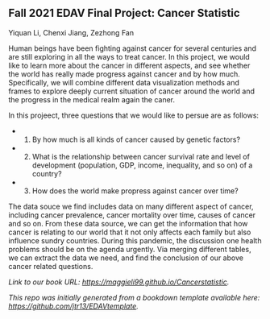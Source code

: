 ## Fall 2021 EDAV Final Project: Cancer Statistic

Yiquan Li, Chenxi Jiang, Zezhong Fan


Human beings have been fighting against cancer for several centuries and are still exploring in all the ways to treat cancer. In this project, we would like to learn more about the cancer in different aspects, and see whether the world has really made progress against cancer and by how much. Specifically, we will combine different data visualization methods and frames to explore deeply current situation of cancer around the world and the progress in the medical realm again the caner. 


In this projeect, three questions that we would like to persue are as follows:

- 1. By how much is all kinds of cancer caused by genetic factors?
- 2. What is the relationship between cancer survival rate and level of development (population, GDP, income, inequality, and so on) of a country?
- 3. How does the world make propress against cancer over time?

The data souce we find includes data on many different aspect of cancer, including cancer prevalence, cancer mortality over time, causes of cancer and so on. From these data source, we can get the information that how cancer is relating to our world that it not only affects each family but also influence sundry countries. During this pandemic, the discussion one health problems should be on the agenda urgently. Via merging different tables, we can extract the data we need, and find the conclusion of our above cancer related questions.

*Link to our book URL: https://maggieli99.github.io/Cancerstatistic.*

*This repo was initially generated from a bookdown template available here: https://github.com/jtr13/EDAVtemplate.*	
